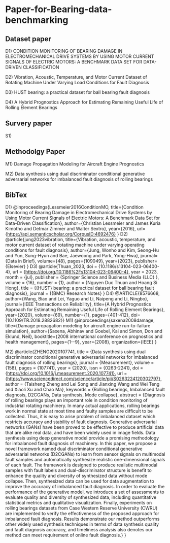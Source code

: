 # Paper-for-Bearing-data-benchmarking

## Dataset paper
D1) CONDITION MONITORING OF BEARING DAMAGE IN ELECTROMECHANICAL DRIVE SYSTEMS BY USING MOTOR CURRENT SIGNALS OF ELECTRIC MOTORS: A BENCHMARK DATA SET FOR DATA-DRIVEN CLASSIFICATION

D2) Vibration, Acoustic, Temperature, and Motor Current Dataset of Rotating Machine Under Varying Load Conditions for Fault Diagnosis

D3) HUST bearing: a practical dataset for ball bearing fault diagnosis

D4) A Hybrid Prognostics Approach for Estimating Remaining Useful Life of Rolling Element Bearings
## Survery paper
S1)

## Methodolgy Paper
M1) Damage Propagation Modeling for Aircraft Engine Prognostics

M2) Data synthesis using dual discriminator conditional generative adversarial networks for imbalanced fault diagnosis of rolling bearings


## BibTex
D1)
@inproceedings{Lessmeier2016ConditionMO,
  title={Condition Monitoring of Bearing Damage in Electromechanical Drive Systems by Using Motor Current Signals of Electric Motors: A Benchmark Data Set for Data-Driven Classification},
  author={Christian Lessmeier and James Kuria Kimotho and Detmar Zimmer and Walter Sextro},
  year={2016},
  url={https://api.semanticscholar.org/CorpusID:4692476}
}
D2) 
@article{jung2023vibration,
  title={Vibration, acoustic, temperature, and motor current dataset of rotating machine under varying operating conditions for fault diagnosis},
  author={Jung, Wonho and Kim, Seong-Hu and Yun, Sung-Hyun and Bae, Jaewoong and Park, Yong-Hwa},
  journal={Data in Brief},
  volume={48},
  pages={109049},
  year={2023},
  publisher={Elsevier}
}
D3)
@article{Thuan_2023,
	doi = {10.1186/s13104-023-06400-4},
	url = {https://doi.org/10.1186%2Fs13104-023-06400-4},
	year = 2023,
	month = {jul},
	publisher = {Springer Science and Business Media {LLC}
  },
	volume = {16},
	number = {1},
	author = {Nguyen Duc Thuan and Hoang Si Hong},
	title = {{HUST} bearing: a practical dataset for ball bearing fault diagnosis},
	journal = {{BMC} Research Notes}
}
D4)
@ARTICLE{8576668,
  author={Wang, Biao and Lei, Yaguo and Li, Naipeng and Li, Ningbo},
  journal={IEEE Transactions on Reliability}, 
  title={A Hybrid Prognostics Approach for Estimating Remaining Useful Life of Rolling Element Bearings}, 
  year={2020},
  volume={69},
  number={1},
  pages={401-412},
  doi={10.1109/TR.2018.2882682}}
M1)
@inproceedings{saxena2008damage,
  title={Damage propagation modeling for aircraft engine run-to-failure simulation},
  author={Saxena, Abhinav and Goebel, Kai and Simon, Don and Eklund, Neil},
  booktitle={2008 international conference on prognostics and health management},
  pages={1--9},
  year={2008},
  organization={IEEE}
}

M2)
@article{ZHENG2020107741,
title = {Data synthesis using dual discriminator conditional generative adversarial networks for imbalanced fault diagnosis of rolling bearings},
journal = {Measurement},
volume = {158},
pages = {107741},
year = {2020},
issn = {0263-2241},
doi = {https://doi.org/10.1016/j.measurement.2020.107741},
url = {https://www.sciencedirect.com/science/article/pii/S0263224120302797},
author = {Taisheng Zheng and Lei Song and Jianxing Wang and Wei Teng and Xiaoli Xu and Chao Ma},
keywords = {Rolling bearings, Imbalanced fault diagnosis, D2CGANs, Data synthesis, Mode collapse},
abstract = {Diagnosis of rolling bearings plays an important role in condition monitoring of industrial rotating machinery. In many actual applications, rolling bearings work in normal state at most time and faulty samples are difficult to be collected. Thus, it is easy to arise problem of imbalanced dataset which restricts accuracy and stability of fault diagnosis. Generative adversarial networks (GANs) have been proved to be effective to produce artificial data that are alike real data, and have been widely used in image fields. Data synthesis using deep generative model provide a promising methodology for imbalanced fault diagnosis of machinery. In this paper, we propose a novel framework named dual discriminator conditional generative adversarial networks (D2CGANs) to learn from sensor signals on multimodal fault samples and automatically synthesize realistic one-dimensional signals of each fault. The framework is designed to produce realistic multimodal samples with fault labels and dual-discriminator structure is benefit to enhance the quality and diversity of synthesized data without mode collapse. Then, synthesized data can be used for data augmentation to improve the accuracy of imbalanced fault diagnosis. In order to evaluate the performance of the generative model, we introduce a set of assessments to evaluate quality and diversity of synthesized data, including quantitative statistical metrics and qualitative visualization. Finally, experiments on rolling bearings datasets from Case Western Reserve University (CWRU) are implemented to verify the effectiveness of the proposed approach for imbalanced fault diagnosis. Results demonstrate our method outperforms other widely used synthesis techniques in terms of data synthesis quality and fault diagnosis accuracy, and timeliness analysis also denotes our method can meet requirement of online fault diagnosis.}
}
